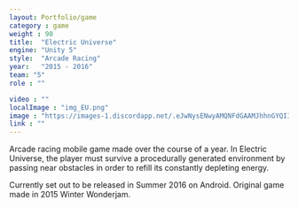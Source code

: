 ```yaml
---
layout: Portfolio/game
category : game
weight : 90
title:  "Electric Universe"
engine: "Unity 5"
style:  "Arcade Racing"
year:   "2015 - 2016"
team: "5"
role : ""

video : ""
localImage : "img_EU.png"
image : "https://images-1.discordapp.net/.eJwNysENwyAMQNFdGAAMJhhnGYQIIqmSgoCequ5epP9u_ys-_Ra7OOdsY1fquEaq_ZBj1h5LlqXWcufYriFTfVScM6bzye85FAF7SwjbyjI5UOwN4MLekdtQG6UNOEOogwYDBNaRZV6T9QGNZo_a-VDlqxXx-wMHGifZ.rNQVx-Uus80jS-ll8ZNG8FBYSkk.jpg"
link : ""
---
```

Arcade racing mobile game made over the course of a year. In Electric Universe, the player must survive a procedurally generated environment by passing near obstacles in order to refill its constantly depleting energy.

Currently set out to be released in Summer 2016 on Android.
Original game made in 2015 Winter Wonderjam.